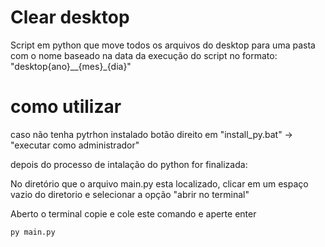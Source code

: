 ﻿# Clear desktop

Script em python que move todos os arquivos do desktop para uma pasta com o nome baseado na data da execução do script no formato: "desktop{ano}__{mes}_{dia}"


# como utilizar

caso não tenha pytrhon instalado
		botão direito em "install_py.bat" -> "executar como administrador"

depois do processo de intalação do python for finalizada:

No diretório que o arquivo main.py esta localizado, clicar em um espaço vazio do 			diretorio e selecionar a opção "abrir no terminal"

Aberto o terminal copie e cole este comando e aperte enter

    py main.py
		
